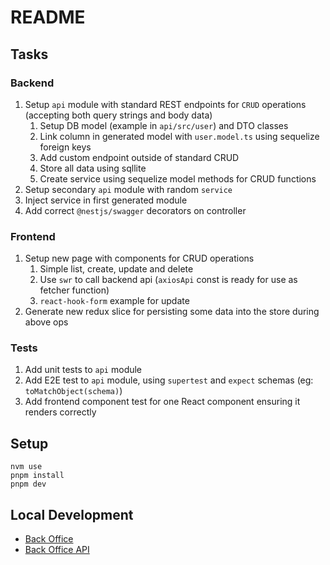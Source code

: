 # README

## Tasks

### Backend

1. Setup `api` module with standard REST endpoints for `CRUD` operations (accepting both query strings and body data)
   1. Setup DB model (example in `api/src/user`) and DTO classes
   2. Link column in generated model with `user.model.ts` using sequelize foreign keys
   3. Add custom endpoint outside of standard CRUD
   4. Store all data using sqllite
   5. Create service using sequelize model methods for CRUD functions
2. Setup secondary `api` module with random `service`
3. Inject service in first generated module
4. Add correct `@nestjs/swagger` decorators on controller

### Frontend

1. Setup new page with components for CRUD operations
   1. Simple list, create, update and delete
   2. Use `swr` to call backend api (`axiosApi` const is ready for use as fetcher function)
   3. `react-hook-form` example for update
2. Generate new redux slice for persisting some data into the store during above ops

### Tests

1. Add unit tests to `api` module
2. Add E2E test to `api` module, using `supertest` and `expect` schemas (eg: `toMatchObject(schema)`)
3. Add frontend component test for one React component ensuring it renders correctly

## Setup

```shell
nvm use
pnpm install
pnpm dev
```

## Local Development

- [Back Office](http://localhost:3000/)
- [Back Office API](http://localhost:4000/)
